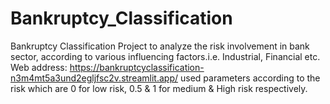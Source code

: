 # Bankruptcy_Classification
Bankruptcy Classification Project to analyze the risk involvement in bank sector, according to various influencing factors.i.e. Industrial, Financial etc.
Web address: https://bankruptcyclassification-n3m4mt5a3und2egljfsc2v.streamlit.app/
used parameters according to the risk which are 0 for low risk, 0.5 & 1 for medium & High risk respectively.

